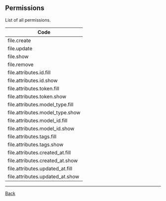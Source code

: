 ## Permissions

List of all permissions.

| Code                           |
|--------------------------------|
| file.create |
| file.update |
| file.show |
| file.remove |
| file.attributes.id.fill |
| file.attributes.id.show |
| file.attributes.token.fill |
| file.attributes.token.show |
| file.attributes.model_type.fill |
| file.attributes.model_type.show |
| file.attributes.model_id.fill |
| file.attributes.model_id.show |
| file.attributes.tags.fill |
| file.attributes.tags.show |
| file.attributes.created_at.fill |
| file.attributes.created_at.show |
| file.attributes.updated_at.fill |
| file.attributes.updated_at.show |

---
[Back](index.md)